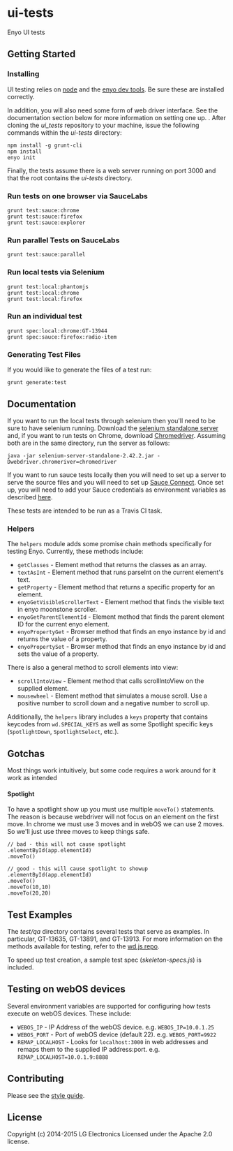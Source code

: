 # ui-tests

Enyo UI tests

## Getting Started

### Installing

UI testing relies on [node](nodejs.org) and the [enyo dev tools](https://github.com/enyojs/enyo-dev). Be sure these are installed correctly.

In addition, you will also need some form of web driver interface. See the documentation section below for more information on setting one up.
.
After cloning the _ui_tests_ repository to your machine, issue the following commands within the _ui-tests_ directory:

```
npm install -g grunt-cli
npm install
enyo init
```

Finally, the tests assume there is a web server running on port 3000 and that the root contains the *ui-tests* directory.

### Run tests on one browser via SauceLabs

```
grunt test:sauce:chrome
grunt test:sauce:firefox
grunt test:sauce:explorer
```

### Run parallel Tests on SauceLabs

```
grunt test:sauce:parallel
```

### Run local tests via Selenium

```
grunt test:local:phantomjs
grunt test:local:chrome
grunt test:local:firefox
```

### Run an individual test

```
grunt spec:local:chrome:GT-13944
grunt spec:sauce:firefox:radio-item
```
### Generating Test Files
If you would like to generate the files of a test run:
```
grunt generate:test
```

## Documentation

If you want to run the local tests through selenium then you'll need to be sure to have selenium running. Download the [selenium standalone server](http://www.seleniumhq.org/download/) and, if you want to run tests on Chrome, download [Chromedriver](https://sites.google.com/a/chromium.org/chromedriver/downloads). Assuming both are in the same directory, run the server as follows:

```
java -jar selenium-server-standalone-2.42.2.jar -Dwebdriver.chromeriver=chromedriver
```

If you want to run sauce tests locally then you will need to set up a server to serve the source files and you will need to set up [Sauce Connect](https://docs.saucelabs.com/reference/sauce-connect/). Once set up, you will need to add your Sauce credentials as environment variables as described [here](https://docs.saucelabs.com/tutorials/node-js/).

These tests are intended to be run as a Travis CI task.

### Helpers

The `helpers` module adds some promise chain methods specifically for testing Enyo. Currently, these methods include:

* `getClasses` - Element method that returns the classes as an array.
* `textAsInt` - Element method that runs parseInt on the current element's text.
* `getProperty` - Element method that returns a specific property for an element.
* `enyoGetVisibleScrollerText` - Element method that finds the visible text in enyo moonstone scroller.
* `enyoGetParentElementId` - Element method that finds the parent element ID for the current enyo element.
* `enyoPropertyGet` - Browser method that finds an enyo instance by id and returns the value of a property.
* `enyoPropertySet` - Browser method that finds an enyo instance by id and sets the value of a property.

There is also a general method to scroll elements into view:

* `scrollIntoView` - Element method that calls scrollIntoView on the supplied element.
* `mousewheel` - Element method that simulates a mouse scroll. Use a positive number to scroll down and a negative number to scroll up.

Additionally, the `helpers` library includes a `keys` property that contains keycodes from `wd.SPECIAL_KEYS` as well as some Spotlight specific keys (`SpotlightDown`, `SpotlightSelect`, etc.).

## Gotchas
Most things work intuitively, but some code requires a work around for it work as intended
#### Spotlight
To have a spotlight show up you must use multiple `moveTo()` statements. The reason is because webdriver will not focus on an element on the first move. In chrome we must use 3 moves and in webOS we can use 2 moves. So we'll just use three moves to keep things safe.
```
// bad - this will not cause spotlight
.elementById(app.elementId)
.moveTo()

// good - this will cause spotlight to showup
.elementById(app.elementId)
.moveTo()
.moveTo(10,10)
.moveTo(20,20)
```

## Test Examples

The *test/qa* directory contains several tests that serve as examples. In particular, GT-13635, GT-13891, and GT-13913. For more information on the methods available for testing, refer to the [wd.js repo](https://github.com/admc/wd).

To speed up test creation, a sample test spec (_skeleton-specs.js_) is included.

## Testing on webOS devices

Several environment variables are supported for configuring how tests execute on webOS devices. These include:

* `WEBOS_IP` - IP Address of the webOS device. e.g. `WEBOS_IP=10.0.1.25`
* `WEBOS_PORT` - Port of webOS device (default 22).  e.g. `WEBOS_PORT=9922`
* `REMAP_LOCALHOST` - Looks for `localhost:3000` in web addresses and remaps them to the supplied IP address:port.  e.g.  `REMAP_LOCALHOST=10.0.1.9:8888`

## Contributing

Please see the [style guide](http://enyojs.com/docs/latest/best-practices/style-guide.html).

## License

Copyright (c) 2014-2015 LG Electronics
Licensed under the Apache 2.0 license.
